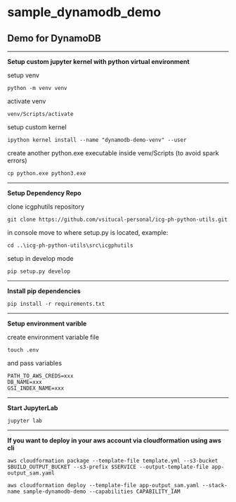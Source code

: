 # sample_dynamodb_demo
## Demo for DynamoDB

---

**Setup custom jupyter kernel with python virtual environment**

setup venv

`python -m venv venv`

activate venv

`venv/Scripts/activate`

setup custom kernel

`ipython kernel install --name "dynamodb-demo-venv" --user`

create another python.exe executable inside venv/Scripts (to avoid spark errors)

`cp python.exe python3.exe`

---

**Setup Dependency Repo**

clone icgphutils repository

`git clone https://github.com/vsitucal-personal/icg-ph-python-utils.git`

in console move to where setup.py is located, example:

`cd ..\icg-ph-python-utils\src\icgphutils`

setup in develop mode

`pip setup.py develop`

---

**Install pip dependencies**

`pip install -r requirements.txt`

---

**Setup environment varible**

create environment variable file

`touch .env`

and pass variables
```
PATH_TO_AWS_CREDS=xxx
DB_NAME=xxx
GSI_INDEX_NAME=xxx
```

---

**Start JupyterLab**

`jupyter lab`

---

**If you want to deploy in your aws account via cloudformation using aws cli**

`aws cloudformation package --template-file template.yml --s3-bucket $BUILD_OUTPUT_BUCKET --s3-prefix $SERVICE --output-template-file app-output_sam.yaml`

`aws cloudformation deploy --template-file app-output_sam.yaml --stack-name sample-dynamodb-demo --capabilities CAPABILITY_IAM`
